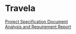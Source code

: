 # Travela
[Project Specification Document](Project%20Specification%20Document.pdf)<br>
[Analysis and Requirement Report](Analysis_and_Requirement_Report.pdf)<br>
